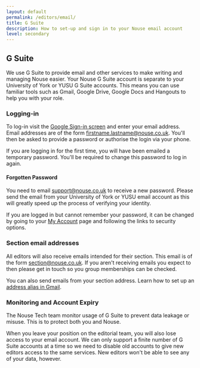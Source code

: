 ```yaml
---
layout: default
permalink: /editors/email/
title: G Suite
description: How to set-up and sign in to your Nouse email account
level: secondary
---
```


## G Suite
We use G Suite to provide email and other services to make writing and managing Nouse easier.  Your Nouse G Suite account is separate to your University of York or YUSU G Suite accounts.  This means you can use familiar tools such as Gmail, Google Drive, Google Docs and Hangouts to help you with your role.

### Logging-in
To log-in visit the [Google Sign-in screen](https://accounts.google.com/AddSession?hl=en-GB&continue=https://mail.google.com/mail&service=mail#identifier) and enter your email address.  Email addresses are of the form firstname.lastname@nouse.co.uk.  You'll then be asked to provide a password or authorise the login via your phone.

If you are logging in for the first time, you will have been emailed a temporary password.  You'll be required to change this password to log in again.

#### Forgotten Password
You need to email support@nouse.co.uk to receive a new password.  Please send the email from your University of York or YUSU email account as this will greatly speed up the process of verifying your identity.

If you are logged in but cannot remember your password, it can be changed by going to your [My Account](https://myaccount.google.com/) page and following the links to security options.

### Section email addresses
All editors will also receive emails intended for their section.  This email is of the form section@nouse.co.uk.  If you aren't receiving emails you expect to then please get in touch so you group memberships can be checked.

You can also send emails from your section address.  Learn how to set up an [address alias in Gmail](https://support.google.com/mail/answer/22370?hl=en).

### Monitoring and Account Expiry
The Nouse Tech team monitor usage of G Suite to prevent data leakage or misuse.  This is to protect both you and Nouse.

When you leave your position on the editorial team, you will also lose access to your email account.  We can only support a finite number of G Suite accounts at a time so we need to disable old accounts to give new editors access to the same services.  New editors won't be able to see any of your data, however.
